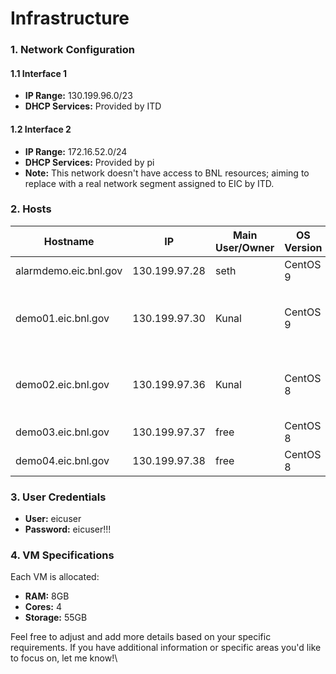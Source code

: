 # Infrastructure

### 1. Network Configuration

#### 1.1 Interface 1

* **IP Range:** 130.199.96.0/23
* **DHCP Services:** Provided by ITD

#### 1.2 Interface 2

* **IP Range:** 172.16.52.0/24
* **DHCP Services:** Provided by pi
* **Note:** This network doesn't have access to BNL resources; aiming to replace with a real network segment assigned to EIC by ITD.

### 2. Hosts

| Hostname              | IP            | Main User/Owner | OS Version | Use                                        |
| --------------------- | ------------- | --------------- | ---------- | ------------------------------------------ |
| alarmdemo.eic.bnl.gov | 130.199.97.28 | seth            | CentOS 9   | Alarm services                             |
| demo01.eic.bnl.gov    | 130.199.97.30 | Kunal           | CentOS 9   | Ansible controller, Phoebus Alarm Services |
| demo02.eic.bnl.gov    | 130.199.97.36 | Kunal           | CentOS 8   | EPICS base + basic support modules         |
| demo03.eic.bnl.gov    | 130.199.97.37 | free            | CentOS 8   | (Specify the use)                          |
| demo04.eic.bnl.gov    | 130.199.97.38 | free            | CentOS 8   | (Specify the use)                          |

### 3. User Credentials

* **User:** eicuser
* **Password:** eicuser!!!

### 4. VM Specifications

Each VM is allocated:

* **RAM:** 8GB
* **Cores:** 4
* **Storage:** 55GB

Feel free to adjust and add more details based on your specific requirements. If you have additional information or specific areas you'd like to focus on, let me know!\
